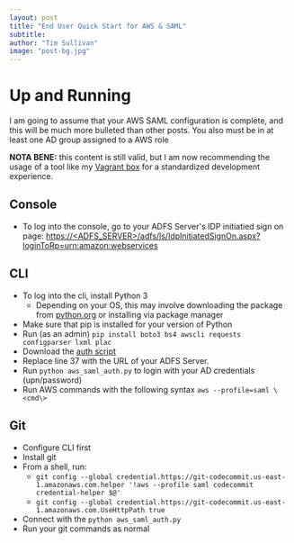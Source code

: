 ```yaml
---
layout: post
title: "End User Quick Start for AWS & SAML"
subtitle:
author: "Tim Sullivan"
image: "post-bg.jpg"
---
```


# Up and Running
I am going to assume that your AWS SAML configuration is complete, and this will be much more bulleted than other posts. You also must be in at least one AD group assigned to a AWS role

__NOTA BENE:__ this content is still valid, but I am now recommending the usage of a tool like my [Vagrant box](https://tjsullivan1.github.io/blog/2017/10/25/vagrant-up) for a standardized development experience.

## Console
* To log into the console, go to your ADFS Server's IDP initiatied sign on page: [https://\<ADFS_SERVER\>/adfs/ls/IdpInitiatedSignOn.aspx?loginToRp=urn:amazon:webservices](https://\<ADFS_SERVER\>/adfs/ls/IdpInitiatedSignOn.aspx?loginToRp=urn:amazon:webservices)

## CLI 
* To log into the cli, install Python 3
   * Depending on your OS, this may involve downloading the package from [python.org](https://www.python.org/downloads/) or installing via package manager
* Make sure that pip is installed for your version of Python
* Run (as an admin) `pip install boto3 bs4 awscli requests configparser lxml plac`
* Download the [auth script](ttps://gist.github.com/tjsullivan1/200ffd6873b8e9d9497cd3d26f26897b)
* Replace line 37 with the URL of your ADFS Server.
* Run `python aws_saml_auth.py` to login with your AD credentials (upn/password)
* Run AWS commands with the following syntax `aws --profile=saml \<cmd\>`

## Git
* Configure CLI first
* Install git
* From a shell, run:
   * `git config --global credential.https://git-codecommit.us-east-1.amazonaws.com.helper '!aws --profile saml codecommit credential-helper $@'`
   * `git config --global credential.https://git-codecommit.us-east-1.amazonaws.com.UseHttpPath true`
* Connect with the `python aws_saml_auth.py`
* Run your git commands as normal
